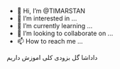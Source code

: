 - 👋 Hi, I’m @TIMARSTAN
- 👀 I’m interested in ...
- 🌱 I’m currently learning ...
- 💞️ I’m looking to collaborate on ...
- 📫 How to reach me ...

<!---
TIMARSTAN/TIMARSTAN is a ✨ special ✨ repository because its `README.md` (this file) appears on your GitHub profile.
You can click the Preview link to take a look at your changes.
--->


داداشا گل بزودی کلی اموزش داریم

